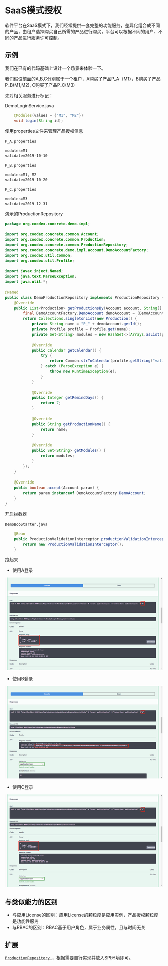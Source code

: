 # SaaS模式授权

软件平台在SaaS模式下，我们经常提供一套完整的功能服务，差异化组合成不同的产品，由租户选择购买自己所需的产品进行购买，平台可以根据不同的用户、不同的产品进行服务许可控制。

## 示例

我们在已有的代码基础上设计一个场景来体验一下。

我们假设[前面](09.rbac.md)的A,B,C分别属于一个租户，A购买了产品P_A（M1），B购买了产品P_B(M1,M2), C购买了产品P_C(M3)

先对相关服务进行标记：

DemoLoginService.java

```java
    @Modules(values = {"M1", "M2"})
    void login(String id);
```

使用properties文件来管理产品授权信息

`P_A.properties`

```properties
modules=M1
validate=2019-10-10
```

`P_B.properties`

```properties
modules=M1, M2
validate=2019-10-20
```

`P_C.properties`

```properties
modules=M3
validate=2019-12-31
```

演示的ProductionRepository

```java
package org.coodex.concrete.demo.impl;

import org.coodex.concrete.common.Account;
import org.coodex.concrete.common.Production;
import org.coodex.concrete.common.ProductionRepository;
import org.coodex.concrete.demo.impl.account.DemoAccountFactory;
import org.coodex.util.Common;
import org.coodex.util.Profile;

import javax.inject.Named;
import java.text.ParseException;
import java.util.*;

@Named
public class DemoProductionRepository implements ProductionRepository {
    @Override
    public List<Production> getProductionsBy(Account account, String[] modules) {
        final DemoAccountFactory.DemoAccount demoAccount = (DemoAccountFactory.DemoAccount) account;
        return Collections.singletonList(new Production() {
            private String name = "P_" + demoAccount.getId();
            private Profile profile = Profile.get(name);
            private Set<String> modules = new HashSet<>(Arrays.asList(profile.getStrList("modules")));

            @Override
            public Calendar getCalendar() {
                try {
                    return Common.strToCalendar(profile.getString("validate"), Common.DEFAULT_DATE_FORMAT);
                } catch (ParseException e) {
                    throw new RuntimeException(e);
                }
            }

            @Override
            public Integer getRemindDays() {
                return 7;
            }

            @Override
            public String getProductionName() {
                return name;
            }

            @Override
            public Set<String> getModules() {
                return modules;
            }
        });
    }

    @Override
    public boolean accept(Account param) {
        return param instanceof DemoAccountFactory.DemoAccount;
    }
}
```

开启拦截器

`DemoBooStarter.java`

```java
    @Bean
    public ProductionValidationInterceptor productionValidationInterceptor() {
        return new ProductionValidationInterceptor();
    }
```

跑起来

- 使用A登录

![使用A登录](../images/production.1.png)

- 使用B登录

![使用B登录](../images/production.2.png)

- 使用C登录

![使用C登录](../images/production.3.png)

## 与类似能力的区别

- 与应用License的区别：应用License的颗粒度是应用实例，产品授权颗粒度是功能性服务
- 与RBAC的区别：RBAC基于用户角色，属于业务属性，且与时间无关

## 扩展

[`ProductionRepository `](https://github.com/coodex2016/concrete.coodex.org/blob/0.4.x/01.spec/concrete-api/src/main/java/org/coodex/concrete/common/ProductionRepository.java)，根据需要自行实现并放入SPI环境即可。
